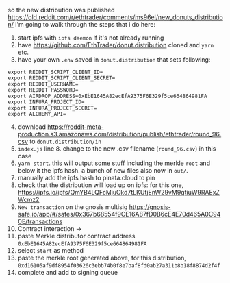 so the new distribution was published https://old.reddit.com/r/ethtrader/comments/ms96el/new_donuts_distribution/
i'm going to walk through the steps that i do here:
1. start ipfs with `ipfs daemon` if it's not already running
2. have https://github.com/EthTrader/donut.distribution cloned and `yarn` etc.
3. have your own `.env` saved in `donut.distribution`  that sets following:
```
export REDDIT_SCRIPT_CLIENT_ID=
export REDDIT_SCRIPT_CLIENT_SECRET=
export REDDIT_USERNAME=
export REDDIT_PASSWORD=
export AIRDROP_ADDRESS=0xEbE1645A82ecEfA9375F6E329f5ce664864981FA
export INFURA_PROJECT_ID=
export INFURA_PROJECT_SECRET=
export ALCHEMY_API=
```
4. download https://reddit-meta-production.s3.amazonaws.com/distribution/publish/ethtrader/round_96.csv to `donut.distribution/in`
5. `index.js` line 8. change to the new .csv filename (`round_96.csv`) in this case
6. `yarn start`. this will output some stuff including the merkle `root` and below it the ipfs hash. a bunch of new files also now in `out/`.
7. manually add the ipfs hash to pinata.cloud to pin
8. check that the distribution will load up on ipfs: for this one, https://ipfs.io/ipfs/QmYB4LQFcMjuCkd7tLKUtjEnW29vM9qtiuW9RAExZWcmz2
9. `New transaction` on the gnosis multisig https://gnosis-safe.io/app/#/safes/0x367b68554f9CE16A87fD0B6cE4E70d465A0C940E/transactions
10. Contract interaction ->
11. paste Merkle distributor contract address `0xEbE1645A82ecEfA9375F6E329f5ce664864981FA`
12. select `start` as method
13. paste the merkle root generated above, for this distribution, `0xd16105af9df8954f03626c3ebb74b0f8e7baf8fd0ab27a311b8b18f8874d2f4f`
14. complete and add to signing queue
